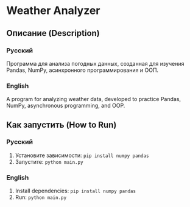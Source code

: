 # Weather Analyzer

## Описание (Description)

### Русский  
Программа для анализа погодных данных, созданная для изучения Pandas, NumPy, асинхронного программирования и ООП.  

### English  
A program for analyzing weather data, developed to practice Pandas, NumPy, asynchronous programming, and OOP.

## Как запустить (How to Run)

### Русский  
1. Установите зависимости: `pip install numpy pandas`  
2. Запустите: `python main.py`

### English  
1. Install dependencies: `pip install numpy pandas`  
2. Run: `python main.py`